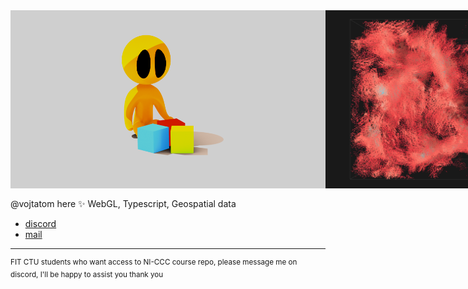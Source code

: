 <div style="display: flex; flex-flow: row; width: 100%; flex-wrap: nowrap; margin-bottom: 1rem">
    <img style="flex-basis: 0; flex-grow: 1; object-fit: cover; width: 100%; height: auto;" src="images/creation.png">
    <img style="flex-basis: 0; flex-grow: 1; object-fit: cover; width: 100%; height: auto;" src="images/flocking.png">
    <img style="flex-basis: 0; flex-grow: 1; object-fit: cover; width: 100%; height: auto;" src="images/flow.png">
    <img style="flex-basis: 0; flex-grow: 1; object-fit: cover; width: 100%; height: auto;" src="images/metacity.png">
    <img style="flex-basis: 0; flex-grow: 1; object-fit: cover; width: 100%; height: auto;" src="images/metacityService.png">
</div>

@vojtatom here ✨
WebGL, Typescript, Geospatial data

- [discord](http://discordapp.com/users/677925589599911936)
- [mail](mailto:hello@vojtatom.cz)

---

<sup>
FIT CTU students who want access to NI-CCC course repo, please message me on discord, I'll be happy to assist you thank you </sup>
